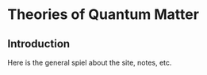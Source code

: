 # Theories of Quantum Matter


## Introduction

Here is the general spiel about the site, notes, etc.
